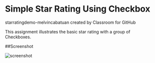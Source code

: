 # Simple Star Rating Using Checkbox

starratingdemo-melvincabatuan created by Classroom for GitHub

This assignment illustrates the basic star rating with a group of Checkboxes. 


##Screenshot

![screenshot](puzzle.png)
